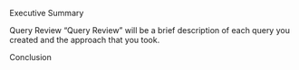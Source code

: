 
 Executive Summary
 
 Query Review 
 “Query Review” will be a brief description of each query you created and the approach that you took. 
 
 Conclusion
